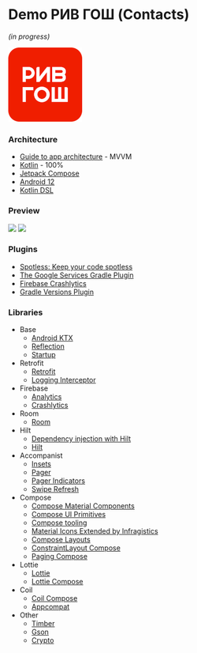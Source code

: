 Demo РИВ ГОШ (Contacts)
===================
_(in progress)_

![picture](data/preview.png)

### Architecture

* [Guide to app architecture](https://developer.android.com/jetpack/guide) - MVVM
* [Kotlin](https://kotlinlang.org/) - 100%
* [Jetpack Compose](https://developer.android.com/jetpack/compose)
* [Android 12](https://developer.android.com/about/versions/12?authuser=1)
* [Kotlin DSL](https://docs.gradle.org/current/userguide/kotlin_dsl.html)

### Preview
<p>
<img src="data/vokoscreen-2021-08-20_17-52-53.gif" width="40%"/>
<img src="data/vokoscreen-2021-08-20_17-54-37.gif" width="40%"/>
</p>

### Plugins
* [Spotless: Keep your code spotless](https://github.com/diffplug/spotless)
* [The Google Services Gradle Plugin](https://developers.google.com/android/guides/google-services-plugin)
* [Firebase Crashlytics](https://firebase.google.com/products/crashlytics)
* [Gradle Versions Plugin](https://github.com/ben-manes/gradle-versions-plugin)

### Libraries

* Base
    * [Android KTX](https://developer.android.com/kotlin/ktx)
    * [Reflection](https://kotlinlang.org/docs/reflection.html)
    * [Startup](https://developer.android.com/jetpack/androidx/releases/startup)
* Retrofit
    * [Retrofit](https://square.github.io/retrofit/)
    * [Logging Interceptor](https://github.com/square/okhttp/tree/master/okhttp-logging-interceptor)
* Firebase
    * [Analytics](https://firebase.google.com/docs/analytics)
    * [Сrashlytics](https://firebase.google.com/docs/crashlytics)
* Room
    * [Room](https://developer.android.com/training/data-storage/room)
* Hilt
    * [Dependency injection with Hilt](https://developer.android.com/training/dependency-injection/hilt-android)
    * [Hilt](https://dagger.dev/hilt/#:~:text=Hilt%20provides%20a%20standard%20way,and%20code%20sharing%20between%20apps.)
* Accompanist
    * [Insets](https://google.github.io/accompanist/insets/)
    * [Pager](https://google.github.io/accompanist/pager/)
    * [Pager Indicators](https://google.github.io/accompanist/pager/#indicators)
    * [Swipe Refresh](https://google.github.io/accompanist/swiperefresh/)
* Compose
    * [Compose Material Components](https://mvnrepository.com/artifact/androidx.compose.material/material)
    * [Compose UI Primitives](https://developer.android.com/jetpack/androidx/releases/compose-ui)
    * [Compose tooling](https://developer.android.com/jetpack/compose/tooling)
    * [Material Icons Extended by Infragistics](https://github.com/IgniteUI/material-icons-extended)
    * [Compose Layouts](https://mvnrepository.com/artifact/androidx.compose.foundation/foundation-layout)
    * [ConstraintLayout Compose](https://developer.android.com/jetpack/androidx/releases/constraintlayout)
    * [Paging Compose](https://developer.android.com/jetpack/androidx/releases/paging)
* Lottie
    * [Lottie](https://airbnb.design/lottie/)
    * [Lottie Compose](https://github.com/airbnb/lottie/blob/master/android-compose.md)
* Coil
    * [Coil Compose](https://coil-kt.github.io/coil/compose/)
    * [Appcompat](https://developer.android.com/jetpack/androidx/releases/appcompat)
* Other
    * [Timber](https://github.com/JakeWharton/timber)
    * [Gson](https://github.com/google/gson)
    * [Crypto](https://developer.android.com/jetpack/androidx/releases/security)